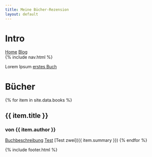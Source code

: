 ```yaml
---
title: Meine Bücher-Rezension
layout: default
---
```

# Intro
<nav>
    <a href="/">Home</a>
    <a href="/test/">Blog</a>
</nav>
{% include nav.html %}

Lorem Ipsum
[erstes Buch](_includes/buch_eins.md)
# Bücher
{% for item in site.data.books %}
## {{ item.title }}
### von **{{ item.author }}**
<a href="{{ item.summary }}">Buchbeschreibung</a>
[Test](buch_eins.md)
[Test zwei]({{ item.summary }})
{% endfor %}


{% include footer.html %}